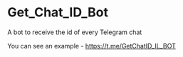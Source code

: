# Get_Chat_ID_Bot
A bot to receive the id of every Telegram chat

You can see an example - https://t.me/GetChatID_IL_BOT
